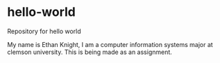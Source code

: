 # hello-world
Repository for hello world

My name is Ethan Knight, I am a computer information systems major at clemson university.
This is being made as an assignment.
